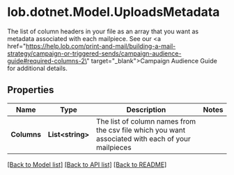 # lob.dotnet.Model.UploadsMetadata
The list of column headers in your file as an array that you want as metadata associated with each mailpiece. See our <a href=\"https://help.lob.com/print-and-mail/building-a-mail-strategy/campaign-or-triggered-sends/campaign-audience-guide#required-columns-2\" target=\"_blank\">Campaign Audience Guide</a> for additional details.

## Properties

Name | Type | Description | Notes
------------ | ------------- | ------------- | -------------
**Columns** | **List&lt;string&gt;** | The list of column names from the csv file which you want associated with each of your mailpieces | 

[[Back to Model list]](../README.md#documentation-for-models) [[Back to API list]](../README.md#documentation-for-api-endpoints) [[Back to README]](../README.md)

